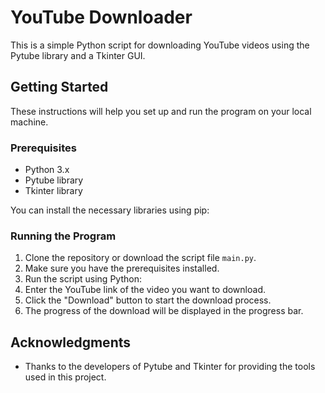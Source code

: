 # YouTube Downloader

This is a simple Python script for downloading YouTube videos using the Pytube library and a Tkinter GUI.

## Getting Started

These instructions will help you set up and run the program on your local machine.

### Prerequisites

- Python 3.x
- Pytube library
- Tkinter library

You can install the necessary libraries using pip:
### Running the Program

1. Clone the repository or download the script file `main.py`.
2. Make sure you have the prerequisites installed.
3. Run the script using Python:
4. Enter the YouTube link of the video you want to download.
5. Click the "Download" button to start the download process.
6. The progress of the download will be displayed in the progress bar.

## Acknowledgments

- Thanks to the developers of Pytube and Tkinter for providing the tools used in this project.
